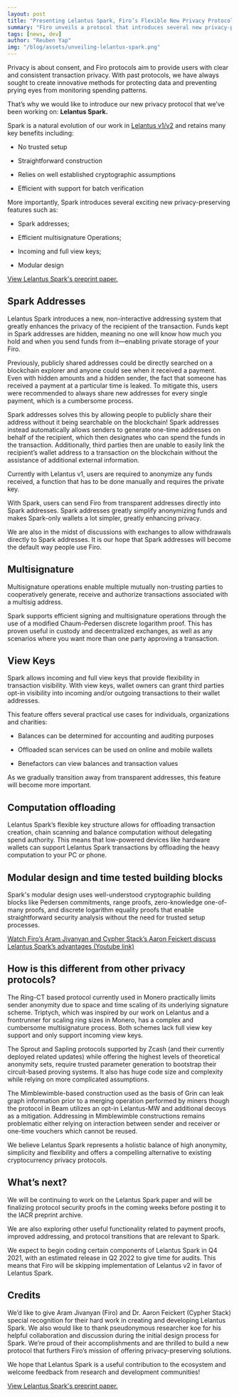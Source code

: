 ```yaml
---
layout: post
title: "Presenting Lelantus Spark, Firo’s Flexible New Privacy Protocol"
summary: "Firo unveils a protocol that introduces several new privacy-preserving features."
tags: [news, dev]
author: "Reuben Yap"
img: "/blog/assets/unveiling-lelantus-spark.png"
---
```

Privacy is about consent, and Firo protocols aim to provide users with clear and consistent transaction privacy. With past protocols, we have always sought to create innovative methods for protecting data and preventing prying eyes from monitoring spending patterns.

That’s why we would like to introduce our new privacy protocol that we’ve been working on: **Lelantus Spark.**

Spark is a natural evolution of our work in [Lelantus v1/v2](https://eprint.iacr.org/2019/373) and retains many key benefits including:

* No trusted setup

* Straightforward construction

* Relies on well established cryptographic assumptions

* Efficient with support for batch verification

More importantly, Spark introduces several exciting new privacy-preserving features such as:

* Spark addresses;

* Efficient multisignature Operations;

* Incoming and full view keys;

* Modular design

[View Lelantus Spark's preprint paper.](/blog/assets/Lelantus_Spark_230821.pdf)

## Spark Addresses

Lelantus Spark introduces a new, non-interactive addressing system that greatly enhances the privacy of the recipient of the transaction. Funds kept in Spark addresses are hidden, meaning no one will know how much you hold and when you send funds from it—enabling private storage of your Firo. 

Previously, publicly shared addresses could be directly searched on a blockchain explorer and anyone could see when it received a payment. Even with hidden amounts and a hidden sender, the fact that someone has received a payment at a particular time is leaked. To mitigate this, users were recommended to always share new addresses for every single payment, which is a cumbersome process.

Spark addresses solves this by allowing people to publicly share their address without it being searchable on the blockchain! Spark addresses instead automatically allows senders to generate one-time addresses on behalf of the recipient, which then designates who can spend the funds in the transaction. Additionally, third parties then are unable to easily link the recipient’s wallet address to a transaction on the blockchain without the assistance of additional external information.

Currently with Lelantus v1, users are required to anonymize any funds received, a function that has to be done manually and requires the private key. 

With Spark, users can send Firo from transparent addresses directly into Spark addresses. Spark addresses greatly simplify anonymizing funds and makes Spark-only wallets a lot simpler, greatly enhancing privacy. 

We are also in the midst of discussions with exchanges to allow withdrawals directly to Spark addresses. It is our hope that Spark addresses will become the default way people use Firo.


## Multisignature

Multisignature operations enable multiple mutually non-trusting parties to cooperatively generate, receive and authorize transactions associated with a multisig address.

Spark supports efficient signing and multisignature operations through the use of a modified Chaum-Pedersen discrete logarithm proof. This has proven useful in custody and decentralized exchanges, as well as any scenarios where you want more than one party approving a transaction.

## View Keys

Spark allows incoming and full view keys that provide flexibility in transaction visibility. With view keys, wallet owners can grant third parties opt-in visibility into incoming and/or outgoing transactions to their wallet addresses.

This feature offers several practical use cases for individuals, organizations and charities:

* Balances can be determined for accounting and auditing purposes

* Offloaded scan services can be used on online and mobile wallets

* Benefactors can view balances and transaction values

As we gradually transition away from transparent addresses, this feature will become more important.

## Computation offloading

Lelantus Spark’s flexible key structure allows for offloading transaction creation, chain scanning and balance computation without delegating spend authority. This means that low-powered devices like hardware wallets can support Lelantus Spark transactions by offloading the heavy computation to your PC or phone.

## Modular design and time tested building blocks

Spark's modular design uses well-understood cryptographic building blocks like Pedersen commitments, range proofs, zero-knowledge one-of-many proofs, and discrete logarithm equality proofs that enable straightforward security analysis without the need for trusted setup processes.

[Watch Firo’s Aram Jivanyan and Cypher Stack’s Aaron Feickert discuss Lelantus Spark’s advantages (Youtube link)](https://www.youtube.com/watch?app=desktop&v=vEZC1fTYRZk)

## How is this different from other privacy protocols?

The Ring-CT based protocol currently used in Monero practically limits sender anonymity due to space and time scaling of its underlying signature scheme. Triptych, which was inspired by our work on Lelantus and a frontrunner for scaling ring sizes in Monero, has a complex and cumbersome multisignature process. Both schemes lack full view key support and only support incoming view keys.

The Sprout and Sapling protocols supported by Zcash (and their currently deployed related updates) while offering the highest levels of theoretical anonymity sets, require trusted parameter generation to bootstrap their circuit-based proving systems. It also has huge code size and complexity while relying on more complicated assumptions.

The Mimblewimble-based construction used as the basis of Grin can leak graph information prior to a merging operation performed by miners though the protocol in Beam utilizes an opt-in Lelantus-MW and additional decoys as a mitigation. Addressing in Mimblewimble constructions remains problematic either relying on interaction between sender and receiver or one-time vouchers which cannot be reused.

We believe Lelantus Spark represents a holistic balance of high anonymity, simplicity and flexibility and offers a compelling alternative to existing cryptocurrency privacy protocols.

## What’s next?

We will be continuing to work on the Lelantus Spark paper and will be finalizing protocol security proofs in the coming weeks before posting it to the IACR preprint archive.

We are also exploring other useful functionality related to payment proofs, improved addressing, and protocol transitions that are relevant to Spark.

We expect to begin coding certain components of Lelantus Spark in Q4 2021, with an estimated release in Q2 2022 to give time for audits. This means that Firo will be skipping implementation of Lelantus v2 in favor of Lelantus Spark.

## Credits

We’d like to give Aram Jivanyan (Firo) and Dr. Aaron Feickert (Cypher Stack) special recognition for their hard work in creating and developing Lelantus Spark. We also would like to thank pseudonymous researcher koe for his helpful collaboration and discussion during the initial design process for Spark. We’re proud of their accomplishments and are thrilled to build a new protocol that furthers Firo’s mission of offering privacy-preserving solutions. 

We hope that Lelantus Spark is a useful contribution to the ecosystem and welcome feedback from research and development communities!

[View Lelantus Spark's preprint paper.](/blog/assets/Lelantus_Spark_230821.pdf)
